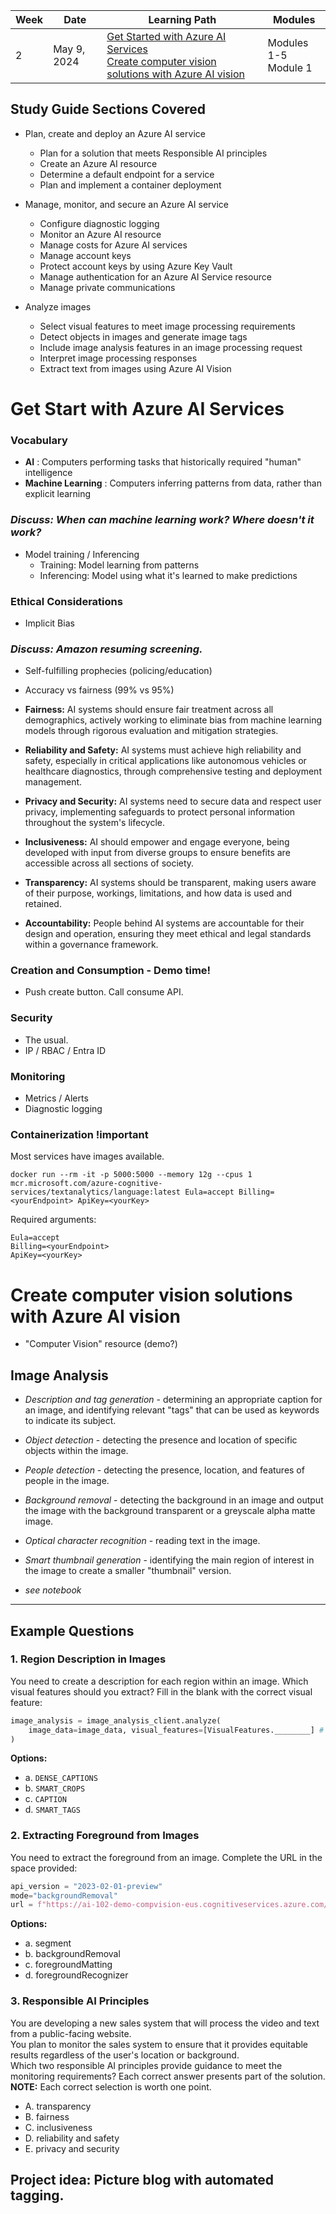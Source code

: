 

| Week | Date         | Learning Path                                                                                                                                                                               | Modules                         |
|------|--------------|---------------------------------------------------------------------------------------------------------------------------------------------------------------------------------------------|---------------------------------|
| 2    | May 9, 2024  | [Get Started with Azure AI Services](https://learn.microsoft.com/en-us/training/paths/get-started-azure-ai/) <br> [Create computer vision solutions with Azure AI vision](https://learn.microsoft.com/en-us/training/paths/create-computer-vision-solutions-azure-ai/) | Modules 1-5 <br> Module 1       |

## Study Guide Sections Covered 
* Plan, create and deploy an Azure AI service
    - Plan for a solution that meets Responsible AI principles
    - Create an Azure AI resource
    - Determine a default endpoint for a service
    - Plan and implement a container deployment

* Manage, monitor, and secure an Azure AI service
    - Configure diagnostic logging
    - Monitor an Azure AI resource
    - Manage costs for Azure AI services
    - Manage account keys
    - Protect account keys by using Azure Key Vault
    - Manage authentication for an Azure AI Service resource
    - Manage private communications

* Analyze images
    - Select visual features to meet image processing requirements
    - Detect objects in images and generate image tags
    - Include image analysis features in an image processing request
    - Interpret image processing responses
    - Extract text from images using Azure AI Vision



# Get Start with Azure AI Services

### Vocabulary


- **AI** : Computers performing tasks that historically required "human" intelligence
- **Machine Learning** : Computers inferring patterns from data, rather than explicit learning
### _Discuss: When can machine learning work? Where doesn't it work?_ 

- Model training / Inferencing
    - Training: Model learning from patterns
    - Inferencing: Model using what it's learned to make predictions

### Ethical Considerations

- Implicit Bias 
### _Discuss: Amazon resuming screening._
- Self-fulfilling prophecies (policing/education)
- Accuracy vs fairness (99% vs 95%)


- **Fairness:** AI systems should ensure fair treatment across all demographics, actively working to eliminate bias from machine learning models through rigorous evaluation and mitigation strategies.
  
- **Reliability and Safety:** AI systems must achieve high reliability and safety, especially in critical applications like autonomous vehicles or healthcare diagnostics, through comprehensive testing and deployment management.
  
- **Privacy and Security:** AI systems need to secure data and respect user privacy, implementing safeguards to protect personal information throughout the system's lifecycle.
  
- **Inclusiveness:** AI should empower and engage everyone, being developed with input from diverse groups to ensure benefits are accessible across all sections of society.
  
- **Transparency:** AI systems should be transparent, making users aware of their purpose, workings, limitations, and how data is used and retained.
  
- **Accountability:** People behind AI systems are accountable for their design and operation, ensuring they meet ethical and legal standards within a governance framework.

### Creation and Consumption - Demo time!

- Push create button. Call consume API.

### Security

- The usual. 
- IP / RBAC / Entra ID 

### Monitoring

- Metrics / Alerts
- Diagnostic logging

### Containerization !important

Most services have images available.

```shell
docker run --rm -it -p 5000:5000 --memory 12g --cpus 1 mcr.microsoft.com/azure-cognitive-services/textanalytics/language:latest Eula=accept Billing=<yourEndpoint> ApiKey=<yourKey>
```

Required arguments: 
```
Eula=accept
Billing=<yourEndpoint>
ApiKey=<yourKey>
```

# Create computer vision solutions with Azure AI vision

- "Computer Vision" resource (demo?)

## Image Analysis

 - *Description and tag generation* - determining an appropriate caption for an image, and identifying relevant "tags" that can be used as keywords to indicate its subject.
 - *Object detection* - detecting the presence and location of specific objects within the image.
 - *People detection* - detecting the presence, location, and features of people in the image.
- *Background removal* - detecting the background in an image and output the image with the background transparent or a greyscale alpha matte image.
- *Optical character recognition* - reading text in the image.
- *Smart thumbnail generation* - identifying the main region of interest in the image to create a smaller "thumbnail" version.

- *see notebook*


---

## Example Questions

### 1. Region Description in Images
You need to create a description for each region within an image. Which visual features should you extract? Fill in the blank with the correct visual feature:

```python
image_analysis = image_analysis_client.analyze(
    image_data=image_data, visual_features=[VisualFeatures.________] # Fill in the blank
)
```
**Options:**
- a. `DENSE_CAPTIONS`
- b. `SMART_CROPS`
- c. `CAPTION`
- d. `SMART_TAGS`

### 2. Extracting Foreground from Images
You need to extract the foreground from an image. Complete the URL in the space provided:

```python
api_version = "2023-02-01-preview"
mode="backgroundRemoval"
url = f"https://ai-102-demo-compvision-eus.cognitiveservices.azure.com/computervision/imageanalysis:_________?api-version={api_version}&mode={mode}" # Complete the URL
```
**Options:**
- a. segment
- b. backgroundRemoval
- c. foregroundMatting
- d. foregroundRecognizer

### 3. Responsible AI Principles
You are developing a new sales system that will process the video and text from a public-facing website.  
You plan to monitor the sales system to ensure that it provides equitable results regardless of the user's location or background.  
Which two responsible AI principles provide guidance to meet the monitoring requirements? Each correct answer presents part of the solution.  
**NOTE:** Each correct selection is worth one point.

- A. transparency
- B. fairness
- C. inclusiveness
- D. reliability and safety
- E. privacy and security


## Project idea: Picture blog with automated tagging.